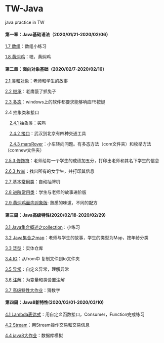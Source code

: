 # TW-Java
java practice in TW

#### 第一章：Java基础语法（2020/01/21-2020/02/06）
[1.7 数组](https://github.com/whisperrrr/TW-Java/tree/1-7arrays)：数组小练习

[1.8 黄焖鸡](https://github.com/whisperrrr/TW-Java/tree/1-8huangMenJi)：嗯，黄焖鸡

#### 第二章：面向对象基础（2020/02/7-2020/02/16）
[2.1 类和对象](https://github.com/whisperrrr/TW-Java/tree/2-1classAndObject)：老师和学生的故事

[2.2 继承](https://github.com/whisperrrr/TW-Java/tree/2-2javaExtend)：老鹰饿了抓兔子

[2.3 多态](https://github.com/whisperrrr/TW-Java/tree/2-3JavaMulti)：windows上的软件都要求能够响应F5按键

2.4 抽象类和接口

&emsp;[2.4.1 抽象类](https://github.com/whisperrrr/TW-Java/tree/2-4-1javaAbstract)：买鸡

&emsp;[2.4.2 接口](https://github.com/whisperrrr/TW-Java/tree/2-4-1javaAbstract)：武汉到北京有四种交通工具

&emsp;[2.4.3 marsRover](https://github.com/whisperrrr/TW-Java/tree/2-4-3marsRover)：小车转向问题。有多态方法（com文件夹）和枚举方法（comnew文件夹）

[2.5.3 修饰符](https://github.com/whisperrrr/TW-Java/tree/2-5-3Modifier)：老师给每一个学生的成绩加五分，打印出老师和其名下学生的信息

[2.6.3 枚举](https://github.com/whisperrrr/TW-Java/tree/2-6-3Enum)：找出所有的女学生，并打印其信息

[2.7 基本常用类](https://github.com/whisperrrr/TW-Java/tree/2-7basicCommonClass)：自动抽牌机

[2.8 进阶常用类](https://github.com/whisperrrr/TW-Java/tree/2-8advanceBasicClass)：学生与老师的故事进阶版

[2.9 黄焖鸡面向对象版](https://github.com/whisperrrr/TW-Java/tree/2-9huangMenJi): 熟悉的味道，不同的配方

#### 第三周：Java高级特性(2020/02/18-2020/02/29)
[3.1 Java集合概述之collection](https://github.com/whisperrrr/TW-Java/tree/3-1collection)：小练习

[3.2 Java集合之map](https://github.com/whisperrrr/TW-Java/tree/3-2map)：老师与学生的故事，学生的类型为Map，按年龄分类

[3.3 泛型](https://github.com/whisperrrr/TW-Java/tree/3-3generic)：实体仓库

[3.4 IO](https://github.com/whisperrrr/TW-Java/tree/3-4IO)：从from中
复制文件到to文件夹

[3.5 异常](https://github.com/whisperrrr/TW-Java/tree/3-5exception)：自定义异常，理解异常

[3.6 注解](https://github.com/whisperrrr/TW-Java/tree/3-6annotation)：为变量和类设置注解

[3.7 高级特性大作业](https://github.com/whisperrrr/TW-Java/tree/3-7guessNumber)：猜数字

#### 第四周：Java8新特性(2020/03/01-2020/03/10)
[4.1 Lambda表达式](https://github.com/whisperrrr/TW-Java/tree/4-1lambda)：用自定义函数接口，Consumer，Function完成练习

[4.2 Stream](https://github.com/whisperrrr/TW-Java/tree/4-2stream)：用Stream操作交易和交易信息

[4.4 java8大作业](https://github.com/whisperrrr/TW-Java/tree/4-4java8)：数据库模拟

